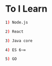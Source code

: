 # To I Learn
```sh
1) Node.js
```
```sh
2) React
```
```sh
3) Java core
```
```sh
4) ES 6~∞
```
```sh
5) GO
```
